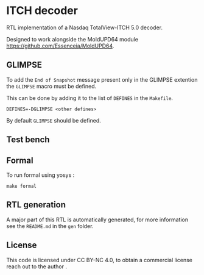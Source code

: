 # ITCH decoder

RTL implementation of a Nasdaq TotalView-ITCH 5.0 decoder.

Designed to work alongside the MoldUPD64 module https://github.com/Essenceia/MoldUPD64.

## GLIMPSE

To add the `End of Snapshot` message present only in the GLIMPSE extention the
`GLIMPSE` macro must be defined.

This can be done by adding it to the list of `DEFINES` in the `Makefile`.

```
DEFINES=-DGLIMPSE <other defines>
```

By default `GLIMPSE` should be defined.

## Test bench

## Formal

To run formal using yosys :

```
make formal
```

## RTL generation

A major part of this RTL is automatically generated, for more information 
see the `README.md` in the `gen` folder.

## License

This code is licensed under CC BY-NC 4.0, to obtain a commercial license
reach out to the author . 
